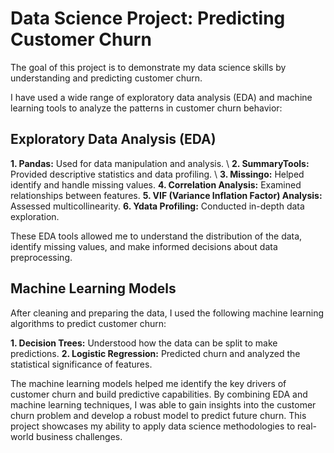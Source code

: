 # Data Science Project: Predicting Customer Churn

The goal of this project is to demonstrate my data science skills by understanding and predicting customer churn.

I have used a wide range of exploratory data analysis (EDA) and machine learning tools to analyze the patterns in customer churn behavior:

## Exploratory Data Analysis (EDA)

**1. Pandas:** Used for data manipulation and analysis. \\
**2. SummaryTools:** Provided descriptive statistics and data profiling. \\
**3. Missingo:** Helped identify and handle missing values.
**4. Correlation Analysis:** Examined relationships between features.
**5. VIF (Variance Inflation Factor) Analysis:** Assessed multicollinearity.
**6. Ydata Profiling:** Conducted in-depth data exploration.

These EDA tools allowed me to understand the distribution of the data, identify missing values, and make informed decisions about data preprocessing.

## Machine Learning Models
After cleaning and preparing the data, I used the following machine learning algorithms to predict customer churn:

**1. Decision Trees:** Understood how the data can be split to make predictions.
**2. Logistic Regression:** Predicted churn and analyzed the statistical significance of features.

The machine learning models helped me identify the key drivers of customer churn and build predictive capabilities.
By combining EDA and machine learning techniques, I was able to gain insights into the customer churn problem and develop a robust model to predict future churn. This project showcases my ability to apply data science methodologies to real-world business challenges.